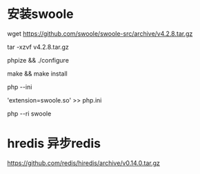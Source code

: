 # 安装swoole
wget https://github.com/swoole/swoole-src/archive/v4.2.8.tar.gz

tar -xzvf v4.2.8.tar.gz

phpize && ./configure

make && make install

php --ini

'extension=swoole.so' >> php.ini

php --ri swoole


# hredis 异步redis

https://github.com/redis/hiredis/archive/v0.14.0.tar.gz



